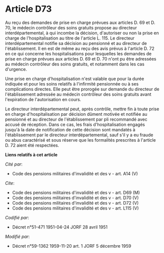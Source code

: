 # Article D73

Au reçu des demandes de prise en charge prévues aux articles D. 69 et D. 70, le médecin contrôleur des soins gratuits propose
au directeur interdépartemental, à qui incombe la décision, d'autoriser ou non la prise en charge de l'hospitalisation au
titre de l'article L. 115. Le directeur interdépartemental notifie sa décision au pensionné et au directeur de
l'établissement. Il en est de même au reçu des avis prévus à l'article D. 72 en ce qui concerne les hospitalisations pour
lesquelles les demandes de prise en charge prévues aux articles D. 69 et D. 70 n'ont pu être adressées au médecin contrôleur
des soins gratuits, et notamment dans les cas d'urgence.

Une prise en charge d'hospitalisation n'est valable que pour la durée indiquée et pour les soins relatifs à l'infirmité
pensionnée ou à ses complications directes. Elle peut être prorogée sur demande du directeur de l'établissement adressée au
médecin contrôleur des soins gratuits avant l'expiration de l'autorisation en cours.

Le directeur interdépartemental peut, après contrôle, mettre fin à toute prise en charge d'hospitalisation par décision
dûment motivée et notifiée au pensionné et au directeur de l'établissement par pli recommandé avec accusé de réception. Dans
ce cas, les frais d'hospitalisation engagés jusqu'à la date de notification de cette décision sont mandatés à l'établissement
par le directeur interdépartemental, sauf s'il y a eu fraude ou abus caractérisé et sous réserve que les formalités
prescrites à l'article D. 72 aient été respectées.

**Liens relatifs à cet article**

_Cité par_:

  - Code des pensions militaires d'invalidité et des v - art. A14 (V)

_Cite_:

  - Code des pensions militaires d'invalidité et des v - art. D69 (M)
  - Code des pensions militaires d'invalidité et des v - art. D70 (V)
  - Code des pensions militaires d'invalidité et des v - art. D72 (V)
  - Code des pensions militaires d'invalidité et des v - art. L115 (V)

_Codifié par_:

  - Décret n°51-471 1951-04-24 JORF 28 avril 1951

_Modifié par_:

  - Décret n°59-1362 1959-11-20 art. 1 JORF 5 décembre 1959

